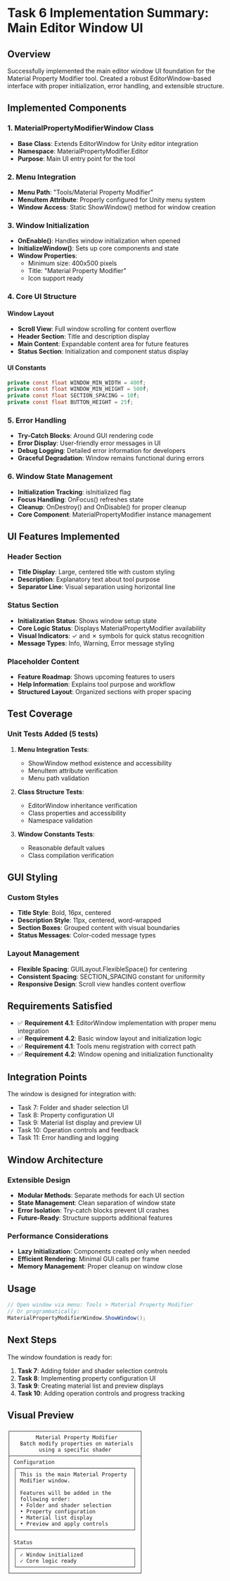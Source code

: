 # Task 6 Implementation Summary: Main Editor Window UI

## Overview
Successfully implemented the main editor window UI foundation for the Material Property Modifier tool. Created a robust EditorWindow-based interface with proper initialization, error handling, and extensible structure.

## Implemented Components

### 1. MaterialPropertyModifierWindow Class
- **Base Class**: Extends EditorWindow for Unity editor integration
- **Namespace**: MaterialPropertyModifier.Editor
- **Purpose**: Main UI entry point for the tool

### 2. Menu Integration
- **Menu Path**: "Tools/Material Property Modifier"
- **MenuItem Attribute**: Properly configured for Unity menu system
- **Window Access**: Static ShowWindow() method for window creation

### 3. Window Initialization
- **OnEnable()**: Handles window initialization when opened
- **InitializeWindow()**: Sets up core components and state
- **Window Properties**: 
  - Minimum size: 400x500 pixels
  - Title: "Material Property Modifier"
  - Icon support ready

### 4. Core UI Structure

#### Window Layout
- **Scroll View**: Full window scrolling for content overflow
- **Header Section**: Title and description display
- **Main Content**: Expandable content area for future features
- **Status Section**: Initialization and component status display

#### UI Constants
```csharp
private const float WINDOW_MIN_WIDTH = 400f;
private const float WINDOW_MIN_HEIGHT = 500f;
private const float SECTION_SPACING = 10f;
private const float BUTTON_HEIGHT = 25f;
```

### 5. Error Handling
- **Try-Catch Blocks**: Around GUI rendering code
- **Error Display**: User-friendly error messages in UI
- **Debug Logging**: Detailed error information for developers
- **Graceful Degradation**: Window remains functional during errors

### 6. Window State Management
- **Initialization Tracking**: isInitialized flag
- **Focus Handling**: OnFocus() refreshes state
- **Cleanup**: OnDestroy() and OnDisable() for proper cleanup
- **Core Component**: MaterialPropertyModifier instance management

## UI Features Implemented

### Header Section
- **Title Display**: Large, centered title with custom styling
- **Description**: Explanatory text about tool purpose
- **Separator Line**: Visual separation using horizontal line

### Status Section
- **Initialization Status**: Shows window setup state
- **Core Logic Status**: Displays MaterialPropertyModifier availability
- **Visual Indicators**: ✓ and ✗ symbols for quick status recognition
- **Message Types**: Info, Warning, Error message styling

### Placeholder Content
- **Feature Roadmap**: Shows upcoming features to users
- **Help Information**: Explains tool purpose and workflow
- **Structured Layout**: Organized sections with proper spacing

## Test Coverage

### Unit Tests Added (5 tests)
1. **Menu Integration Tests**:
   - ShowWindow method existence and accessibility
   - MenuItem attribute verification
   - Menu path validation

2. **Class Structure Tests**:
   - EditorWindow inheritance verification
   - Class properties and accessibility
   - Namespace validation

3. **Window Constants Tests**:
   - Reasonable default values
   - Class compilation verification

## GUI Styling

### Custom Styles
- **Title Style**: Bold, 16px, centered
- **Description Style**: 11px, centered, word-wrapped
- **Section Boxes**: Grouped content with visual boundaries
- **Status Messages**: Color-coded message types

### Layout Management
- **Flexible Spacing**: GUILayout.FlexibleSpace() for centering
- **Consistent Spacing**: SECTION_SPACING constant for uniformity
- **Responsive Design**: Scroll view handles content overflow

## Requirements Satisfied
- ✅ **Requirement 4.1**: EditorWindow implementation with proper menu integration
- ✅ **Requirement 4.2**: Basic window layout and initialization logic
- ✅ **Requirement 4.1**: Tools menu registration with correct path
- ✅ **Requirement 4.2**: Window opening and initialization functionality

## Integration Points
The window is designed for integration with:
- Task 7: Folder and shader selection UI
- Task 8: Property configuration UI  
- Task 9: Material list display and preview UI
- Task 10: Operation controls and feedback
- Task 11: Error handling and logging

## Window Architecture

### Extensible Design
- **Modular Methods**: Separate methods for each UI section
- **State Management**: Clean separation of window state
- **Error Isolation**: Try-catch blocks prevent UI crashes
- **Future-Ready**: Structure supports additional features

### Performance Considerations
- **Lazy Initialization**: Components created only when needed
- **Efficient Rendering**: Minimal GUI calls per frame
- **Memory Management**: Proper cleanup on window close

## Usage
```csharp
// Open window via menu: Tools > Material Property Modifier
// Or programmatically:
MaterialPropertyModifierWindow.ShowWindow();
```

## Next Steps
The window foundation is ready for:
1. **Task 7**: Adding folder and shader selection controls
2. **Task 8**: Implementing property configuration UI
3. **Task 9**: Creating material list and preview displays
4. **Task 10**: Adding operation controls and progress tracking

## Visual Preview
```
┌─────────────────────────────────────────┐
│        Material Property Modifier       │
│   Batch modify properties on materials  │
│         using a specific shader         │
├─────────────────────────────────────────┤
│ Configuration                           │
│ ┌─────────────────────────────────────┐ │
│ │ This is the main Material Property  │ │
│ │ Modifier window.                    │ │
│ │                                     │ │
│ │ Features will be added in the       │ │
│ │ following order:                    │ │
│ │ • Folder and shader selection       │ │
│ │ • Property configuration            │ │
│ │ • Material list display             │ │
│ │ • Preview and apply controls        │ │
│ └─────────────────────────────────────┘ │
│                                         │
│ Status                                  │
│ ┌─────────────────────────────────────┐ │
│ │ ✓ Window initialized                │ │
│ │ ✓ Core logic ready                  │ │
│ └─────────────────────────────────────┘ │
└─────────────────────────────────────────┘
```